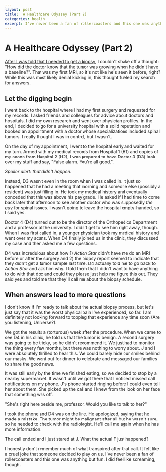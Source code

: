 ```yaml
---
layout: post
title:  A Healthcare Odyssey (Part 2)
categories: health
excerpt: I've never been a fan of rollercoasters and this one was anything but fun.
---
```


# A Healthcare Odyssey (Part 2)

[After I was told that I needed to get a biopsy](https://rialitybytes.github.io/writing/odyssey-1/), I couldn't shake off a thought: "How did the doctor know that the tumor was growing when he didn't have a baseline?". That was my first MRI, so it's not like he's seen it before, right? While this was most likely denial kicking in, this thought fueled my search for answers.

## Let the digging begin

I went back to the hospital where I had my first surgery and requested for my records. I asked friends and colleagues for advice about doctors and hospitals. I did my own research and went over physician profiles. In the end, I decided to go for a university hospital with a solid reputation and booked an appointment with a doctor whose specializations included spinal tumors. I really thought I was in control, but I wasn't.

On the day of my appointment, I went to the hospital early and waited for my turn. Armed with my medical records from Hospital 1 (H1) and copies of my scans from Hospital 2 (H2), I was prepared to have Doctor 3 (D3) look over my stuff and say, "False alarm. You're all good.". 

_Spoiler alert: that didn't happen._

Instead, D3 wasn't even in the room when I was called in. It just so happened that he had a meeting that morning and someone else (possibly a resident) was just filling in. He took my medical history and eventually conceded that this was above his pay grade. He asked if I had time to come back later that afternoon to see another doctor who was supposedly _the guy_ for spinal issues. I wasn't going to leave the hospital empty-handed, so I said yes.

Doctor 4 (D4) turned out to be the director of the Orthopedics Department and a professor at the university. I didn't get to see him right away, though. When I was first called in, a younger physician took my medical history and went over my scans. When D4 finally joined us in the clinic, they discussed my case and then asked me a few questions. 

D4 was incredulous about how 1) _Action Star_ didn't have me do an MRI before or after the surgery and 2) the biopsy report seemed to indicate that they didn't get a tumor sample last time. D4 actually told me to go back to _Action Star_ and ask him why. I told them that I didn't want to have anything to do with that doc and could they please just help me figure this out. They said yes and told me that they'll call me about the biopsy schedule.

## When answers lead to more questions

I don't know if I'm ready to talk about the actual biopsy process, but let's just say that it was the worst physical pain I've experienced, so far. I am definitely not looking forward to topping that experience any time soon (Are you listening, Universe?).

We got the results a (torturous) week after the procedure. When we came to see D4 in his clinic, he told us that the tumor is benign. A second surgery was going to be tricky, so he didn't recommend it. We just had to monitor the thing every few months, but there was nothing to worry about. J and I were absolutely thrilled to hear this. We could barely hide our smiles behind our masks. We went out for dinner to celebrate and messaged our families to share the good news.

It was still early by the time we finished eating, so we decided to stop by a nearby supermarket. It wasn't until we got there that I noticed missed call notifications on my phone. J's phone started ringing before I could even tell her about them. She picked up the call and I knew from the look on her face that something was off.

"She's right here beside me, professor. Would you like to talk to her?"

I took the phone and D4 was on the line. He apologized, saying that he made a mistake. The tumor might be malignant after all but he wasn't sure, so he needed to check with the radiologist. He'll call me again when he has more information.

The call ended and I just stared at J. What the actual F just happened?

I honestly don't remember much of what transpired after that call. It felt like a cruel joke that someone decided to play on us. I've never been a fan of rollercoasters and this one was anything but fun. I did feel like screaming, though.
